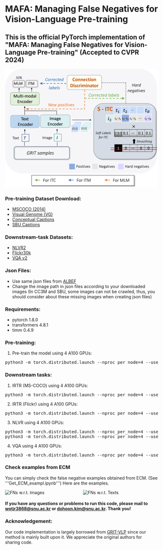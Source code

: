 # MAFA: Managing False Negatives for Vision-Language Pre-training
## This is the official PyTorch implementation of "MAFA: Managing False Negatives for Vision-Language Pre-training" (Accepted to CVPR 2024)

<img src="MAFA.png" width="600">


### Pre-training Dataset Download:
- [MSCOCO (2014)](https://cocodataset.org/#download)
- [Visual Genome (VG)](https://visualgenome.org/api/v0/api_home.html)
- [Conceptual Captions](https://www.kaggle.com/ad271828/conceptual-captions-dataset-train-and-validation)
- [SBU Captions](http://www.cs.virginia.edu/~vicente/sbucaptions/)


### Downstream-task Datasets:
- [NLVR2](https://github.com/lil-lab/nlvr/tree/master/nlvr2#direct-image-download)
- [Flickr30k](https://www.kaggle.com/hsankesara/flickr-image-dataset)
- [VQA v2](https://visualqa.org/download.html)

### Json Files:
- Use same json files from [ALBEF](https://github.com/salesforce/ALBEF)
- Change the image path in json files according to your downloaded images (In CC3M and SBU, some images can not be crawled, thus, you should consider about these missing images when creating json files)


### Requirements:
* pytorch 1.8.0
* transformers 4.8.1
* timm 0.4.9


### Pre-training:
1. Pre-train the model using 4 A100 GPUs:
<pre>python3 -m torch.distributed.launch --nproc_per_node=4 --use_env Pretrain.py --config ./configs/Pretrain.yaml --output_dir output/Pretrain/  </pre> 

### Downstream tasks:
1. IRTR (MS-COCO) using 4 A100 GPUs:
<pre>python3 -m torch.distributed.launch --nproc_per_node=4 --use_env Retrieval.py --config ./configs/Retrieval_coco.yaml --output_dir output/Retrieval_coco/  --checkpoint [Pretrained checkpoint] </pre> 

2. IRTR (Flickr) using 4 A100 GPUs:
<pre>python3 -m torch.distributed.launch --nproc_per_node=4 --use_env Retrieval.py --config ./configs/Retrieval_flickr.yaml --output_dir output/Retrieval_coco/  --checkpoint [Pretrained checkpoint] </pre> 

3. NLVR using 4 A100 GPUs:
<pre>python3 -m torch.distributed.launch --nproc_per_node=4 --use_env Pretrain_nlvr.py --config ./configs/NLVR_pretrain.yaml --output_dir output/NLVR_pretrain/ --checkpoint [Pretrained checkpoint] 
python3 -m torch.distributed.launch --nproc_per_node=4 --use_env NLVR.py --config ./configs/NLVR.yaml --output_dir output/NLVR/ --checkpoint [NLVR-Pretrained checkpoint] 
</pre>  

4. VQA using 4 A100 GPUs:
<pre>python3 -m torch.distributed.launch --nproc_per_node=4 --use_env VQA.py --config ./configs/VQA.yaml --output_dir output/vqa/ --checkpoint [Pretrained checkpoint] </pre> 


### Check examples from ECM
You can simply check the false negative examples obtained from ECM. (See '''Get_ECM_exampl.ipynb''')
Here are the examples.
<div style="display: flex;">
    <div style="flex: 1; margin-right: 10px;">
        <img src="FN_wrtimg.png" alt="FNs w.r.t. Images" width="50%">
    </div>
    <div style="flex: 1;">
        <img src="FN_wrttxt.png" alt="FNs w.r.t. Texts" width="50%">
    </div>
</div>


#### If you have any questions or problems to run this code, please mail to wotjr3868@snu.ac.kr or dohoon.kim@snu.ac.kr. Thank you!


### Acknowledgement:
Our code implementation is largely borrowed from [GRIT-VLP](https://github.com/jaeseokbyun/GRIT-VLP) since our method is mainly built upon it. We appreciate the original authors for sharing code.


